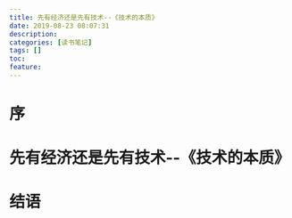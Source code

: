 ```yaml
---
title: 先有经济还是先有技术--《技术的本质》
date: 2019-08-23 08:07:31
description: 
categories: [读书笔记]
tags: [] 
toc: 
feature: 
---
```

# 序
<!-- more -->

# 先有经济还是先有技术--《技术的本质》

# 结语